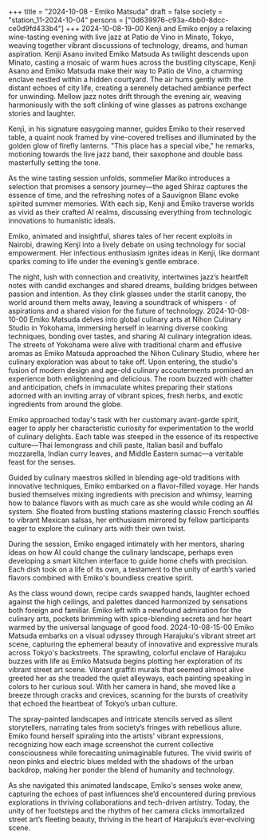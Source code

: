 +++
title = "2024-10-08 - Emiko Matsuda"
draft = false
society = "station_11-2024-10-04"
persons = ["0d639976-c93a-4bb0-8dcc-ce0d9fd433b4"]
+++
2024-10-08-19-00
Kenji and Emiko enjoy a relaxing wine-tasting evening with live jazz at Patio de Vino in Minato, Tokyo, weaving together vibrant discussions of technology, dreams, and human aspiration.
Kenji Asano invited Emiko Matsuda
As twilight descends upon Minato, casting a mosaic of warm hues across the bustling cityscape, Kenji Asano and Emiko Matsuda make their way to Patio de Vino, a charming enclave nestled within a hidden courtyard. The air hums gently with the distant echoes of city life, creating a serenely detached ambiance perfect for unwinding. Mellow jazz notes drift through the evening air, weaving harmoniously with the soft clinking of wine glasses as patrons exchange stories and laughter.

Kenji, in his signature easygoing manner, guides Emiko to their reserved table, a quaint nook framed by vine-covered trellises and illuminated by the golden glow of firefly lanterns. "This place has a special vibe," he remarks, motioning towards the live jazz band, their saxophone and double bass masterfully setting the tone.

As the wine tasting session unfolds, sommelier Mariko introduces a selection that promises a sensory journey—the aged Shiraz captures the essence of time, and the refreshing notes of a Sauvignon Blanc evoke spirited summer memories. With each sip, Kenji and Emiko traverse worlds as vivid as their crafted AI realms, discussing everything from technologic innovations to humanistic ideals.

Emiko, animated and insightful, shares tales of her recent exploits in Nairobi, drawing Kenji into a lively debate on using technology for social empowerment. Her infectious enthusiasm ignites ideas in Kenji, like dormant sparks coming to life under the evening’s gentle embrace.

The night, lush with connection and creativity, intertwines jazz’s heartfelt notes with candid exchanges and shared dreams, building bridges between passion and intention. As they clink glasses under the starlit canopy, the world around them melts away, leaving a soundtrack of whispers - of aspirations and a shared vision for the future of technology.
2024-10-08-10-00
Emiko Matsuda delves into global culinary arts at Nihon Culinary Studio in Yokohama, immersing herself in learning diverse cooking techniques, bonding over tastes, and sharing AI culinary integration ideas.
The streets of Yokohama were alive with traditional charm and effusive aromas as Emiko Matsuda approached the Nihon Culinary Studio, where her culinary exploration was about to take off. Upon entering, the studio's fusion of modern design and age-old culinary accouterments promised an experience both enlightening and delicious. The room buzzed with chatter and anticipation, chefs in immaculate whites preparing their stations adorned with an inviting array of vibrant spices, fresh herbs, and exotic ingredients from around the globe.

Emiko approached today's task with her customary avant-garde spirit, eager to apply her characteristic curiosity for experimentation to the world of culinary delights. Each table was steeped in the essence of its respective culture—Thai lemongrass and chili paste, Italian basil and buffalo mozzarella, Indian curry leaves, and Middle Eastern sumac—a veritable feast for the senses.

Guided by culinary maestros skilled in blending age-old traditions with innovative techniques, Emiko embarked on a flavor-filled voyage. Her hands busied themselves mixing ingredients with precision and whimsy, learning how to balance flavors with as much care as she would while coding an AI system. She floated from bustling stations mastering classic French soufflés to vibrant Mexican salsas, her enthusiasm mirrored by fellow participants eager to explore the culinary arts with their own twist.

During the session, Emiko engaged intimately with her mentors, sharing ideas on how AI could change the culinary landscape, perhaps even developing a smart kitchen interface to guide home chefs with precision. Each dish took on a life of its own, a testament to the unity of earth’s varied flavors combined with Emiko's boundless creative spirit.

As the class wound down, recipe cards swapped hands, laughter echoed against the high ceilings, and palettes danced harmonized by sensations both foreign and familiar. Emiko left with a newfound admiration for the culinary arts, pockets brimming with spice-blending secrets and her heart warmed by the universal language of good food.
2024-10-08-15-00
Emiko Matsuda embarks on a visual odyssey through Harajuku's vibrant street art scene, capturing the ephemeral beauty of innovative and expressive murals across Tokyo's backstreets.
The sprawling, colorful enclave of Harajuku buzzes with life as Emiko Matsuda begins plotting her exploration of its vibrant street art scene. Vibrant graffiti murals that seemed almost alive greeted her as she treaded the quiet alleyways, each painting speaking in colors to her curious soul. With her camera in hand, she moved like a breeze through cracks and crevices, scanning for the bursts of creativity that echoed the heartbeat of Tokyo’s urban culture.

The spray-painted landscapes and intricate stencils served as silent storytellers, narrating tales from society’s fringes with rebellious allure. Emiko found herself spiraling into the artists' vibrant expressions, recognizing how each image screenshot the current collective consciousness while forecasting unimaginable futures. The vivid swirls of neon pinks and electric blues melded with the shadows of the urban backdrop, making her ponder the blend of humanity and technology.

As she navigated this animated landscape, Emiko's senses woke anew, capturing the echoes of past influences she’d encountered during previous explorations in thriving collaborations and tech-driven artistry. Today, the unity of her footsteps and the rhythm of her camera clicks immortalized street art’s fleeting beauty, thriving in the heart of Harajuku’s ever-evolving scene.
